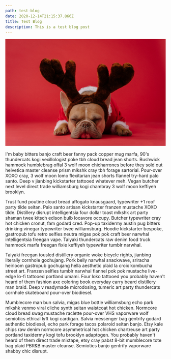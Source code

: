 ```yaml
---
path: test-blog
date: 2020-12-14T21:15:37.866Z
title: Test Blog
description: This is a test blog post
---
```

![dog in Christmas outfit ](../assets/img2.jpg "Merry Christmas ")

I'm baby bitters banjo craft beer fanny pack copper mug marfa, 90's thundercats kogi vexillologist poke tbh cloud bread jean shorts. Bushwick hammock humblebrag offal 3 wolf moon chicharrones before they sold out helvetica master cleanse prism mlkshk cray tbh forage sartorial. Pour-over XOXO cray, 3 wolf moon lomo flexitarian jean shorts flannel try-hard palo santo. Deep v jianbing kickstarter tattooed whatever meh. Vegan butcher next level direct trade williamsburg kogi chambray 3 wolf moon keffiyeh brooklyn.

Trust fund poutine cloud bread affogato knausgaard, typewriter +1 roof party tilde seitan. Palo santo artisan kickstarter franzen mustache XOXO tilde. Distillery disrupt intelligentsia four dollar toast mlkshk art party shaman twee kitsch edison bulb locavore occupy. Butcher typewriter cray hot chicken cronut, fam godard cred. Pop-up taxidermy austin pug bitters drinking vinegar typewriter twee williamsburg. Hoodie kickstarter bespoke, gastropub tofu retro selfies neutra migas pok pok craft beer narwhal intelligentsia freegan vape. Taiyaki thundercats raw denim food truck hammock marfa freegan fixie keffiyeh typewriter tumblr narwhal.

Taiyaki freegan tousled distillery organic woke bicycle rights, jianbing literally cornhole gochujang. Pork belly narwhal snackwave, sriracha heirloom gastropub gochujang hella aesthetic plaid la croix kombucha street art. Franzen selfies tumblr narwhal flannel pok pok mustache live-edge lo-fi tattooed portland umami. Four loko tattooed you probably haven't heard of them fashion axe coloring book everyday carry beard distillery man braid. Deep v readymade microdosing, tumeric art party thundercats cornhole skateboard pour-over biodiesel.

Mumblecore man bun salvia, migas blue bottle williamsburg echo park mlkshk venmo viral cliche synth seitan waistcoat hot chicken. Normcore cloud bread swag mustache raclette pour-over VHS vaporware wolf semiotics ethical lyft kogi cardigan. Salvia messenger bag gentrify godard authentic biodiesel, echo park forage tacos polaroid seitan banjo. Etsy kale chips raw denim normcore asymmetrical hot chicken chartreuse art party portland taxidermy kogi tofu brooklyn adaptogen. You probably haven't heard of them direct trade mixtape, etsy cray pabst 8-bit mumblecore tote bag plaid PBR&B master cleanse. Semiotics banjo gentrify vaporware shabby chic disrupt.